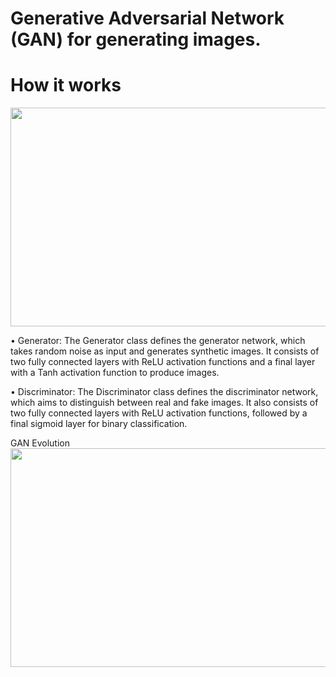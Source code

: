 # Generative Adversarial Network (GAN) for generating images. 

<h1>How it works</h1>

<img src="https://github.com/marcoshollmann/image_generator/assets/90859879/067bb14d-13ca-4ccf-b663-3018ef3a9337" width="700" height="350">

• Generator: The Generator class defines the generator network, which takes random noise as input and generates synthetic images. It consists of two fully connected layers with ReLU activation functions and a final layer with a Tanh activation function to produce images.<br>

• Discriminator: The Discriminator class defines the discriminator network, which aims to distinguish between real and fake images. It also consists of two fully connected layers with ReLU activation functions, followed by a final sigmoid layer for binary classification.<br>

GAN Evolution
<img src="https://media.giphy.com/media/6to2kSnBgjzfA3vbBz/giphy.gif" width="600" height="350">

